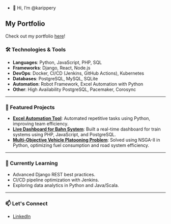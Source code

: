 - 👋 Hi, I’m @karippery

## My Portfolio
Check out my portfolio [here]([https://your-live-portfolio-link.com](https://karippery.github.io/portfolio/#/home))!

### 🛠️ Technologies & Tools

- **Languages**: Python, JavaScript, PHP, SQL
- **Frameworks**: Django, React, Node.js
- **DevOps**: Docker, CI/CD (Jenkins, GitHub Actions), Kubernetes
- **Databases**: PostgreSQL, MySQL, SQLite
- **Automation**: Robot Framework, Excel Automation with Python
- **Other**: High Availability PostgreSQL, Pacemaker, Corosync

---

### 🌟 Featured Projects

- **[Excel Automation Tool](#)**: Automated repetitive tasks using Python, improving team efficiency.
- **[Live Dashboard for Bahn System](#)**: Built a real-time dashboard for train systems using PHP, JavaScript, and PostgreSQL.
- **[Multi-Objective Vehicle Platooning Problem](#)**: Solved using NSGA-II in Python, optimizing fuel consumption and road system efficiency.

---

### 🌱 Currently Learning

- Advanced Django REST best practices.
- CI/CD pipeline optimization with Jenkins.
- Exploring data analytics in Python and Java/Scala.

---

### 📫 Let's Connect

- [LinkedIn](https://www.linkedin.com/in/john-karippery-975baa5b/)



<!---
karippery/karippery is a ✨ special ✨ repository because its `README.md` (this file) appears on your GitHub profile.
You can click the Preview link to take a look at your changes.
--->
